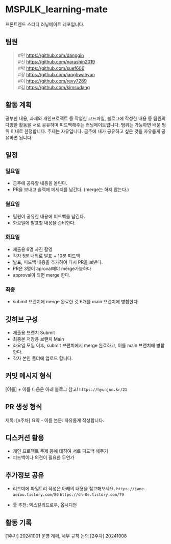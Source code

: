 # MSPJLK_learning-mate

프론트엔드 스터디 러닝메이트 레포입니다.

## 팀원

> #민 https://github.com/danggin  
> #신 https://github.com/narashin2019  
> #박 https://github.com/suef606  
> #장 https://github.com/janghwahyun  
> #이 https://github.com/revy7289  
> #김 https://github.com/kimsudang

## 활동 계획

공부한 내용, 과제와 개인프로젝트 등 작업한 코드파일, 블로그에 작성한 내용 등 팀원의 다양한 활동을 서로 공유하며 피드백해주는 러닝메이트입니다.
범위는 가능하면 배운 범위 이내로 한정합니다.
주제는 자유입니다. 금주에 내가 공유하고 싶은 것을 자유롭게 공유하면 됩니다.

## 일정

### 일요일

- 금주에 공유할 내용을 올린다.
- PR을 보내고 슬랙에 메세지를 남긴다. (merge는 하지 않는다.)

### 월요일

- 팀원이 공유한 내용에 피드백을 남긴다.
- 화요일에 발표할 내용을 준비한다.

### 화요일

- 제출용 6명 사진 촬영
- 각자 5분 내외로 발표 + 10분 피드백
- 발표, 피드백 내용을 추가하여 다시 PR을 보낸다.
- PR은 3명이 aproval해야 merge가능하다
- approval이 되면 merge 한다.

### 최종

- submit 브랜치에 merge 완료한 것 6개를 main 브랜치에 병합한다.

## 깃허브 구성

- 제출용 브랜치 Submit
- 최종본 저장용 브랜치 Main
- 화요일 모임 이후, submit 브랜치에서 merge 완료하고, 이를 main 브랜치에 병합한다.
- 각자 본인 폴더에 업로드 합니다.

## 커밋 메시지 형식

[이름] + 이름 다음은 아래 블로그 참고!
`https://hyunjun.kr/21`

## PR 생성 형식

제목: [n주차] 요약 - 이름
본문: 자유롭게 작성합니다.

## 디스커션 활용

- 개인 프로젝트 주제 등에 대하여 서로 피드백 해주기
- 피드백이나 의견이 필요한 무언가

## 추가정보 공유

- 리드미에 파일트리 작성은 아래의 내용을 참고해보세요.
  `https://jane-aeiou.tistory.com/80`
  `https://dh-0e.tistory.com/79`

- 툴 추천: 엑스칼리드로우, 옵시디언

## 활동 기록

[1주차] 20241001 운영 계획, 세부 규칙 논의
[2주차] 20241008
